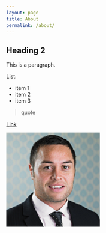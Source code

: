 ```yaml
---
layout: page
title: About
permalink: /about/
---
```


## Heading 2

This is a paragraph.

List:

* item 1
* item 2
* item 3

> quote

[Link](#fakelink)

![caption](/images/gmail-photo.png)
